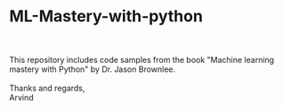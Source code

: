 # ML-Mastery-with-python
<br>
<br>
This repository includes code samples from the book "Machine learning mastery with Python" by Dr. Jason Brownlee.
<br>
<br>
Thanks and regards,<br>
Arvind

